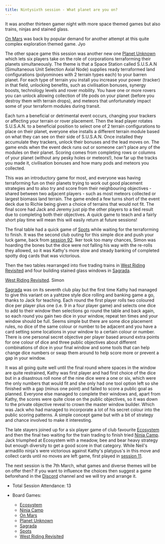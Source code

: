 ```yaml
---
title: Nintysixth session - What planet are you on?
---
```


It was another thirteen gamer night with more space themed games but also trains, ninjas and stained glass.

[On Mars][OM] was back by popular demand for another attempt at this quite complex exploration themed game.  Jyo

The other space game this session was another new one [Planet Unknown][PU] which lets six players take on the role of corporations terraforming their planets simultaneously. The theme is that a Space Station called S.U.S.A.N (Simultaneous Unit Selection Axial Node) supplies ready terraformed land configurations (polyominoes with 2 terrain types each) to your barren planet. For each type of terrain you install you increase your power (tracker) in that field, unlocking benefits, such as civilisation bonuses, synergy boosts, technology levels and rover mobility. You have one or more rovers you can unlock allowing collection of life pods on your planet (before you destroy them with terrain drops), and meteors that unfortunately impact some of your terraform modules during transit.

Each turn a beneficial or detrimental event occurs, changing your trackers or affecting your terrain or rover placement. Then the lead player rotates S.U.S.A.N. to a beneficial position to select one of 2 terrain configurations to place on their planet, everyone else installs a different terrain module based on what they can see on their side of S.U.S.A.N. Once installed they accumulate they trackers, unlock their bonuses and the lead moves on. The game ends when the event deck runs out or someone can't place any of the modules on their planet. Scoring comes from completing rows or columns of your planet (without any pesky holes or meteors!), how far up the tracks you made it, civilisation bonuses and how many pods and meteors you collected.

This was an introductory game for most, and everyone was having terraforming fun on their planets trying to work out good placement strategies and to also try and score from their neighbouring objectives - shared between two adjacent players - such as most meteors collected or largest biomass land terrain. The game ended a few turns short of the event deck due to Richie being given a choice of terrains that would not fit. The final score had Jack and Jeremy just pip the other players to a tied result due to completing both their objectives. A quick game to teach and a fairly short play time will mean this will easily return at future sessions!

The final table had a quick game of [Spots][Spo] while waiting for the terraforming to finish. It was the second club outing for this simple dice and push your luck game, back from [session 92][92]. Iker took too many chances, Simon was hoarding the bones but the dice were not falling his way with the re-rolls they allowed, so it was Kathy's more slow and steady banking of completed spotty dog cards that was victorious.

Then the two tables rearranged into five trading trains in [West Riding Revisited][WRR] and four building stained glass windows in [Sagrada][Sag].

[West Riding Revisited][WRR]. Simon

[Sagrada][Sag] was on its seventh club play but the first time Kathy had managed to give this variant on a yahtzee style dice rolling and banking game a go, thanks to Jack for teaching. Each round the first player rolls two coloured dice per player plus one (i.e. 9 in a four player game) and selects one dice to add to their window then selections go round the table and back again, so each round you gain two dice in your window, repeat ten times and your window should be full. Seems simple but there are some dice placement rules, no dice of the same colour or number to be adjacent and you have a card setting some locations in your window to a certain colour or number. There is one personal secret objective per player based around extra points for one colour of dice and three public objectives about different combinations of dice in your final window and some tools that can help change dice numbers or swap them around to help score more or prevent a gap in your window.

It was all going quite well until the final round where spaces in the window are quite restrained, Kathy was first player and had first choice of the dice but in a disastrous roll none of the nine dice were a one or six, which were the only numbers that would fit and she only had one tool option left so she finished with a gap (minus one point) and failed to score a public goal as planned. Everyone else managed to complete their windows and, apart from Kathy, the scores were quite close on the public objectives, so it was down to the private objective reveal to crown the master window builder. Which was Jack who had managed to incorporate a lot of his secret colour into the public scoring patterns. A simple concept game but with a bit of strategy and chance involved to make it interesting.

The late stayers joined up for a six player game of club favourite [Ecosystem][E] and then the final two waiting for the train trading to finish tried [Ninja Camp][NC]. Jack triumphed at Ecosystem with a meadow, bee and bear heavy strategy but enough diversity to get a good score in that category. While Neil's armadillo ninja's were victorious against Kathy's platypus's in this move and collect cards until no moves are left game, first played in [session 11][11].

The next session is the 7th March, what games and diverse themes will be on offer then? If you want to influence the choices then suggest a game beforehand in the [Discord][Contact] channel and we will try and arrange it.

* Total Session Attendance: 13
* Board Games:

	 * [Ecosystem][E]
	 * [Ninja Camp][NC]
	 * [On Mars][OM]
	 * [Planet Unknown][PU]
	 * [Sagrada][Sag]
	 * [Spots][Spo]
	 * [West Riding Revisited][WRR]

[11]: /2020/02/26/eleventh-session.html
[92]: /2024/11/27/nintysecond-session.html


[E]: {{site.data.BoardGameLinks.Ecosystem.Link}}
[NC]: {{site.data.BoardGameLinks.NinjaCamp.Link}}
[OM]: {{site.data.BoardGameLinks.OnMars.Link}}
[PU]: {{site.data.BoardGameLinks.PlanetUnknown.Link}}
[Sag]: {{site.data.BoardGameLinks.Sagrada.Link}}
[Spo]: {{site.data.BoardGameLinks.Spots.Link}}
[WRR]: {{site.data.BoardGameLinks.WestRidingRevisited.Link}}

[Contact]: /Contact.html
